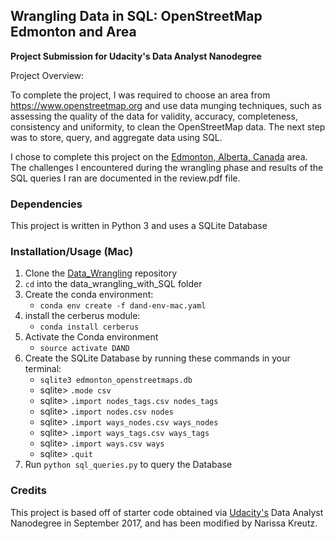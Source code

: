 ## Wrangling Data in SQL: OpenStreetMap Edmonton and Area
**Project Submission for Udacity's Data Analyst Nanodegree**

Project Overview:

To complete the project, I was required to choose an area from https://www.openstreetmap.org and use data munging techniques, such as assessing the quality of the data for validity, accuracy, completeness, consistency and uniformity, to clean the OpenStreetMap data. The next step was to store, query, and aggregate data using SQL.

I chose to complete this project on the [Edmonton, Alberta, Canada](https://mapzen.com/data/metro-extracts/metro/edmonton_canada/) area. The challenges I encountered during the wrangling phase and results of the SQL queries I ran are documented in the review.pdf file.

### Dependencies

This project is written in Python 3 and uses a SQLite Database

### Installation/Usage (Mac)

1. Clone the [Data_Wrangling](https://github.com/NKreutz/DAND-Data-Wrangling) repository
2. `cd` into the data_wrangling_with_SQL folder
3. Create the conda environment:
    * `conda env create -f dand-env-mac.yaml`
4. install the cerberus module:
    * `conda install cerberus`
5. Activate the Conda environment
    * `source activate DAND`
4. Create the SQLite Database by running these commands in your terminal:
    * `sqlite3 edmonton_openstreetmaps.db`
    * sqlite> `.mode csv`
    * sqlite> `.import nodes_tags.csv nodes_tags`
    * sqlite> `.import nodes.csv nodes`
    * sqlite> `.import ways_nodes.csv ways_nodes`
    * sqlite> `.import ways_tags.csv ways_tags`
    * sqlite> `.import ways.csv ways`
    * sqlite> `.quit`
5. Run `python sql_queries.py` to query the Database


### Credits

This project is based off of starter code obtained via [Udacity's](https://www.udacity.com/) Data Analyst Nanodegree in September 2017, and has been modified by Narissa Kreutz.
